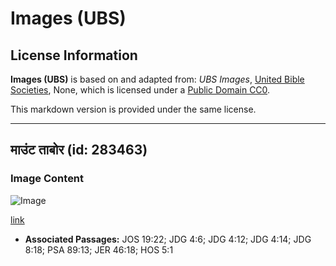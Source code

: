 # Images (UBS)

## License Information

**Images (UBS)** is based on and adapted from: _UBS Images_, [United Bible Societies](https://unitedbiblesocieties.org/), None, which is licensed under a [Public Domain CC0](https://creativecommons.org/public-domain/cc0/).

This markdown version is provided under the same license.



--------------------------------

## माउंट ताबोर (id: 283463)

### Image Content

![Image](https://cdn.aquifer.bible/aquifer-content/resources/Media/WEB-0654_mount_tabor.jpg)

[link](https://cdn.aquifer.bible/aquifer-content/resources/Media/WEB-0654_mount_tabor.jpg)

* **Associated Passages:** JOS 19:22; JDG 4:6; JDG 4:12; JDG 4:14; JDG 8:18; PSA 89:13; JER 46:18; HOS 5:1

